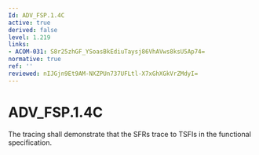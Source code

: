 ```yaml
---
Id: ADV_FSP.1.4C
active: true
derived: false
level: 1.219
links:
- ACOM-031: S8r25zhGF_YSoasBkEdiuTaysj86VhAVws8ksU5Ap74=
normative: true
ref: ''
reviewed: nIJGjn9Et9AM-NXZPUn737UFLtl-X7xGhXGkVrZMdyI=
---
```


# ADV_FSP.1.4C

The tracing shall demonstrate that the SFRs trace to TSFIs in the functional specification.